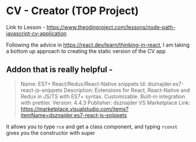 # CV - Creator (TOP Project)

Link to Lesson - <https://www.theodinproject.com/lessons/node-path-javascript-cv-application>

Following the advice in <https://react.dev/learn/thinking-in-react>, I am taking a bottom up approach to creating the static version of the CV app

## Addon that is really helpful -

>Name: ES7+ React/Redux/React-Native snippets
>Id: dsznajder.es7-react-js-snippets
>Description: Extensions for React, React-Native and Redux in JS/TS with ES7+ syntax. Customizable. Built-in integration with prettier.
>Version: 4.4.3
>Publisher: dsznajder
> VS Marketplace Link: <https://marketplace.visualstudio.com/items?itemName=dsznajder.es7-react-js-snippets>
>
It allows you to type `rce` and get a class component, and typing `rconst` gives you the constructor with super
